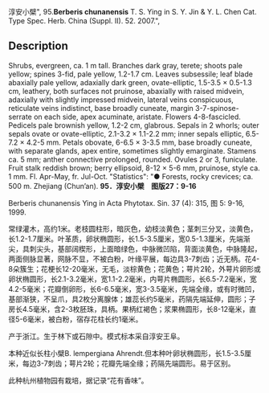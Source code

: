 淳安小檗",
95.**Berberis chunanensis** T. S. Ying in S. Y. Jin & Y. L. Chen Cat. Type Spec. Herb. China (Suppl. II). 52. 2007.",

## Description
Shrubs, evergreen, ca. 1 m tall. Branches dark gray, terete; shoots pale yellow; spines 3-fid, pale yellow, 1.2-1.7 cm. Leaves subsessile; leaf blade abaxially pale yellow, adaxially dark green, ovate-elliptic, 1.5-3.5 × 0.5-1.3 cm, leathery, both surfaces not pruinose, abaxially with raised midvein, adaxially with slightly impressed midvein, lateral veins conspicuous, reticulate veins indistinct, base broadly cuneate, margin 3-7-spinose-serrate on each side, apex acuminate, aristate. Flowers 4-8-fascicled. Pedicels pale brownish yellow, 1.2-2 cm, glabrous. Sepals in 2 whorls; outer sepals ovate or ovate-elliptic, 2.1-3.2 × 1.1-2.2 mm; inner sepals elliptic, 6.5-7.2 × 4.2-5 mm. Petals obovate, 6-6.5 × 3-3.5 mm, base broadly cuneate, with separate glands, apex entire, sometimes slightly emarginate. Stamens ca. 5 mm; anther connective prolonged, rounded. Ovules 2 or 3, funiculate. Fruit stalk reddish brown; berry ellipsoid, 8-12 × 5-6 mm, pruinose, style ca. 1 mm. Fl. Apr-May, fr. Jul-Oct.
  "Statistics": "● Forests, rocky crevices; ca. 500 m. Zhejiang (Chun’an).
**95．淳安小檗　图版27：9-16**

Berberis chunanensis Ying in Acta Phytotax. Sin. 37 (4): 315, 图 5: 9-16, 1999.

常绿灌木，高约1米。老枝圆柱形，暗灰色，幼枝淡黄色；茎刺三分叉，淡黄色，长1.2-1.7厘米。叶革质，卵状椭圆形，长1.5-3.5厘米，宽0.5-1.3厘米，先端渐尖，具刺尖头，基部阔楔形，上面暗绿色，中脉微凹陷，背面淡黄色，中脉隆起，两面侧脉显著，网脉不显，不被白粉，叶缘平展，每边具3-7刺齿；近无柄。花4-8朵簇生；花梗长12-20毫米，无毛，淡棕黄色；花黄色；萼片2轮，外萼片卵形或卵状椭圆形，长2.1-3.2毫米，宽1.1-2.2毫米，内萼片椭圆形，长6.5-7.2毫米，宽4.2-5毫米；花瓣倒卵形，长6-6.5毫米，宽3-3.5毫米，先端全缘，或有时微凹，基部渐狭，不呈爪，具2枚分离腺体；雄蕊长约5毫米，药隔先端延伸，圆形；子房长4.5毫米，含2-3枚胚珠，具柄。果柄红褐色；浆果椭圆形，长8-12毫米，直径5-6毫米，被白粉，宿存花柱长约1毫米。

产于浙江。生于林下或石隙中。模式标本采自淳安王阜。

本种近似长柱小檗B. lempergiana Ahrendt.但本种叶卵状椭圆形，长1.5-3.5厘米，每边3-7刺齿；萼片2轮；花瓣先端全缘；药隔先端圆形。易于区别。

此种杭州植物园有栽培，据记录“花有香味”。
